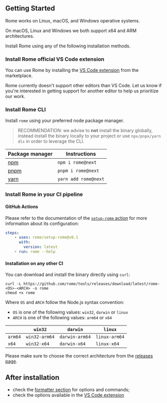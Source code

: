 ## Getting Started

Rome works on Linux, macOS, and Windows operative systems. 

On macOS, Linux and Windows we both support x64 and ARM architectures.

Install Rome using any of the following installation methods.

### Install Rome official VS Code extension

You can use Rome by installing the [VS Code extension](https://marketplace.visualstudio.com/items?itemName=rome.rome) from the marketplace. 

Rome currently doesn't support other editors than VS Code. Let us know if you're interested in getting support for another editor to help us prioritize our work.

### Install Rome CLI

Install `rome` using your preferred node package manager.

> RECOMMENDATION: we advise to **not** install the binary globally, instead install the binary
> locally to your project or use `npx/pnpx/yarn dlx` in order to leverage the CLI.


| Package manager               | Instructions         |
|-------------------------------|----------------------|
| [npm](https://www.npmjs.com/) | `npm i rome@next`    |
| [pnpm](https://pnpm.io/)      | `pnpm i rome@next`   |
| [yarn](https://yarnpkg.com/)  | `yarn add rome@next` |


### Install Rome in your CI pipeline

#### GitHub Actions

Please refer to the documentation of the [`setup-rome` action](https://github.com/rome/setup-rome#usage) for more information about its configuration: 

```yaml
steps:
    - uses: rome/setup-rome@v0.1
      with:
        version: latest 
    - run: rome --help
```

#### Installation on any other CI

You can download and install the binary directly using `curl`:

```shell
curl -L https://github.com/rome/tools/releases/download/latest/rome-<OS>-<ARCH> -o rome
chmod +x rome
```

Where `OS` and `ARCH` follow the Node.js syntax convention:

- `OS` is one of the following values: `win32`, `darwin` or `linux`
- `ARCH` is one of the following values: `arm64` or `x64`


|         | `win32`       | `darwin`       | `linux`       |
|---------|---------------|----------------|---------------|
| `arm64` | `win32-arm64` | `darwin-arm64` | `linux-arm64` | 
| `x64`   | `win32-x64`   | `darwin-x64`   | `linux-x64`   | 

Please make sure to choose the correct architecture from the [releases page](https://github.com/rome/tools/releases).


## After installation

- check the [formatter section](/formatter#use-the-formatter-with-the-cli) for options and commands;
- check the options available in the [VS Code extension](/formatter#use-the-formatter-with-the-vscode-extension)


